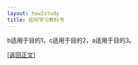 ```yaml
---
layout: how2study
title: 如何学习教科书
---
```


b适用于目的1，c适用于目的2，a适用于目的3。

[[返回正文](how2study_3.html#asw02)]
